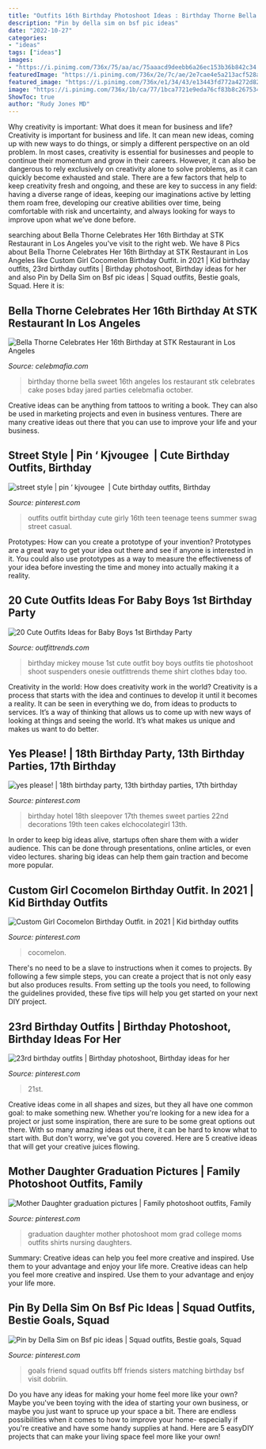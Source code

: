 ```yaml
---
title: "Outfits 16th Birthday Photoshoot Ideas : Birthday Thorne Bella Sweet 16th Angeles Los Restaurant Stk Celebrates Cake Poses Bday Jared Parties Celebmafia October"
description: "Pin by della sim on bsf pic ideas"
date: "2022-10-27"
categories:
- "ideas"
tags: ["ideas"]
images:
- "https://i.pinimg.com/736x/75/aa/ac/75aaacd9deebb6a26ec153b36b842c34.jpg"
featuredImage: "https://i.pinimg.com/736x/2e/7c/ae/2e7cae4e5a213acf528a1b750c23c4d5.jpg"
featured_image: "https://i.pinimg.com/736x/e1/34/43/e13443fd772a4272d82c985dfee28ef3--nd-birthday-daughter-birthday.jpg"
image: "https://i.pinimg.com/736x/1b/ca/77/1bca7721e9eda76cf83b8c267534fe0d.jpg"
ShowToc: true
author: "Rudy Jones MD"
---
```



Why creativity is important: What does it mean for business and life?
Creativity is important for business and life. It can mean new ideas, coming up with new ways to do things, or simply a different perspective on an old problem. In most cases, creativity is essential for businesses and people to continue their momentum and grow in their careers. However, it can also be dangerous to rely exclusively on creativity alone to solve problems, as it can quickly become exhausted and stale. There are a few factors that help to keep creativity fresh and ongoing, and these are key to success in any field: having a diverse range of ideas, keeping our imaginations active by letting them roam free, developing our creative abilities over time, being comfortable with risk and uncertainty, and always looking for ways to improve upon what we’ve done before.

	

		
searching about Bella Thorne Celebrates Her 16th Birthday at STK Restaurant in Los Angeles you've visit to the right web. We have 8 Pics about Bella Thorne Celebrates Her 16th Birthday at STK Restaurant in Los Angeles like Custom Girl Cocomelon Birthday Outfit. in 2021 | Kid birthday outfits, 23rd birthday outfits | Birthday photoshoot, Birthday ideas for her and also Pin by Della Sim on Bsf pic ideas | Squad outfits, Bestie goals, Squad. Here it is:
		
    
## Bella Thorne Celebrates Her 16th Birthday At STK Restaurant In Los Angeles

<img loading=lazy src="http://celebmafia.com/wp-content/uploads/2013/10/bella-thorne-celebrates-her-16th-birthday-at-stk-restaurant-in-los-angeles_2.jpg" onerror="this.onerror=null;this.src='https://tse2.mm.bing.net/th?id=OIP.7rri8P9dW1W55n1Bt5txhQHaKf&amp;pid=15.1';" alt="Bella Thorne Celebrates Her 16th Birthday at STK Restaurant in Los Angeles">

_Source: celebmafia.com_

>birthday thorne bella sweet 16th angeles los restaurant stk celebrates cake poses bday jared parties celebmafia october. 

	

Creative ideas can be anything from tattoos to writing a book. They can also be used in marketing projects and even in business ventures. There are many creative ideas out there that you can use to improve your life and your business.

    
## Street Style | Pin ‘ Kjvougee ️ | Cute Birthday Outfits, Birthday

<img loading=lazy src="https://i.pinimg.com/736x/ec/55/a0/ec55a0ba4fbfbc3f092e24661aeeca76.jpg" onerror="this.onerror=null;this.src='https://tse3.mm.bing.net/th?id=OIP.HvHH9IgkzoWqr_ePOv6kRwHaNJ&amp;pid=15.1';" alt="street style | pin ‘ kjvougee ️ | Cute birthday outfits, Birthday">

_Source: pinterest.com_

>outfits outfit birthday cute girly 16th teen teenage teens summer swag street casual. 

	

Prototypes: How can you create a prototype of your invention?
Prototypes are a great way to get your idea out there and see if anyone is interested in it. You could also use prototypes as a way to measure the effectiveness of your idea before investing the time and money into actually making it a reality.

    
## 20 Cute Outfits Ideas For Baby Boys 1st Birthday Party

<img loading=lazy src="https://www.outfittrends.com/wp-content/uploads/2015/05/4d305a29b50f02cc33f7af8a326a365a.jpg" onerror="this.onerror=null;this.src='https://tse1.mm.bing.net/th?id=OIP.NaDKj6VKS487HeDos6j8rQHaLH&amp;pid=15.1';" alt="20 Cute Outfits Ideas for Baby Boys 1st Birthday Party">

_Source: outfittrends.com_

>birthday mickey mouse 1st cute outfit boy boys outfits tie photoshoot shoot suspenders onesie outfittrends theme shirt clothes bday too. 

	

Creativity in the world: How does creativity work in the world?
Creativity is a process that starts with the idea and continues to develop it until it becomes a reality. It can be seen in everything we do, from ideas to products to services. It’s a way of thinking that allows us to come up with new ways of looking at things and seeing the world. It’s what makes us unique and makes us want to do better.

    
## Yes Please! | 18th Birthday Party, 13th Birthday Parties, 17th Birthday

<img loading=lazy src="https://i.pinimg.com/736x/e1/34/43/e13443fd772a4272d82c985dfee28ef3--nd-birthday-daughter-birthday.jpg" onerror="this.onerror=null;this.src='https://tse3.mm.bing.net/th?id=OIP.9SENn8VXC7H4AdGbPCLhqwHaNK&amp;pid=15.1';" alt="yes please! | 18th birthday party, 13th birthday parties, 17th birthday">

_Source: pinterest.com_

>birthday hotel 18th sleepover 17th themes sweet parties 22nd decorations 19th teen cakes elchocolategirl 13th. 

	

In order to keep big ideas alive, startups often share them with a wider audience. This can be done through presentations, online articles, or even video lectures. sharing big ideas can help them gain traction and become more popular.

    
## Custom Girl Cocomelon Birthday Outfit. In 2021 | Kid Birthday Outfits

<img loading=lazy src="https://i.pinimg.com/736x/1b/ca/77/1bca7721e9eda76cf83b8c267534fe0d.jpg" onerror="this.onerror=null;this.src='https://tse3.mm.bing.net/th?id=OIP.gIJzasS9ibyT2gRdEy7iigHaN0&amp;pid=15.1';" alt="Custom Girl Cocomelon Birthday Outfit. in 2021 | Kid birthday outfits">

_Source: pinterest.com_

>cocomelon. 

	

There's no need to be a slave to instructions when it comes to projects. By following a few simple steps, you can create a project that is not only easy but also produces results. From setting up the tools you need, to following the guidelines provided, these five tips will help you get started on your next DIY project.

    
## 23rd Birthday Outfits | Birthday Photoshoot, Birthday Ideas For Her

<img loading=lazy src="https://i.pinimg.com/736x/75/aa/ac/75aaacd9deebb6a26ec153b36b842c34.jpg" onerror="this.onerror=null;this.src='https://tse4.mm.bing.net/th?id=OIP.QGb4_f_JYFNcT4Gwmr_xugHaIp&amp;pid=15.1';" alt="23rd birthday outfits | Birthday photoshoot, Birthday ideas for her">

_Source: pinterest.com_

>21st. 

	

Creative ideas come in all shapes and sizes, but they all have one common goal: to make something new. Whether you're looking for a new idea for a project or just some inspiration, there are sure to be some great options out there. With so many amazing ideas out there, it can be hard to know what to start with. But don't worry, we've got you covered. Here are 5 creative ideas that will get your creative juices flowing.

    
## Mother Daughter Graduation Pictures | Family Photoshoot Outfits, Family

<img loading=lazy src="https://i.pinimg.com/736x/2e/7c/ae/2e7cae4e5a213acf528a1b750c23c4d5.jpg" onerror="this.onerror=null;this.src='https://tse1.mm.bing.net/th?id=OIP.Xvourp5baWlf5jvp_C3DjwHaNL&amp;pid=15.1';" alt="Mother Daughter graduation pictures | Family photoshoot outfits, Family">

_Source: pinterest.com_

>graduation daughter mother photoshoot mom grad college moms outfits shirts nursing daughters. 

	

Summary: Creative ideas can help you feel more creative and inspired. Use them to your advantage and enjoy your life more.
Creative ideas can help you feel more creative and inspired. Use them to your advantage and enjoy your life more.

    
## Pin By Della Sim On Bsf Pic Ideas | Squad Outfits, Bestie Goals, Squad

<img loading=lazy src="https://i.pinimg.com/736x/40/d1/b8/40d1b8bba83953318320e4c3be9e6e68.jpg" onerror="this.onerror=null;this.src='https://tse2.mm.bing.net/th?id=OIP.6roT_H6-35eiv4CfG-urGgHaJD&amp;pid=15.1';" alt="Pin by Della Sim on Bsf pic ideas | Squad outfits, Bestie goals, Squad">

_Source: pinterest.com_

>goals friend squad outfits bff friends sisters matching birthday bsf visit dobriin. 

	

Do you have any ideas for making your home feel more like your own? Maybe you've been toying with the idea of starting your own business, or maybe you just want to spruce up your space a bit. There are endless possibilities when it comes to how to improve your home- especially if you're creative and have some handy supplies at hand. Here are 5 easyDIY projects that can make your living space feel more like your own!

